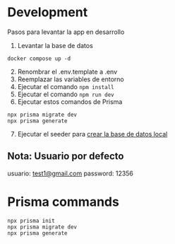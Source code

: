 # Development  
Pasos para levantar la app en desarrollo

1. Levantar la base de datos
```
docker compose up -d
```

2. Renombrar el .env.template a .env
3. Reemplazar las variables de entorno
4. Ejecutar el comando ```npm install```
5. Ejecutar el comando ```npm run dev```
6. Ejecutar estos comandos de Prisma
```
npx prisma migrate dev
npx prisma generate
```

7. Ejecutar el seeder para [crear la base de datos local](localhost:3000/api/seed)

## Nota: Usuario por defecto
usuario: test1@gmail.com
password: 12356

# Prisma commands
```
npx prisma init
npx prisma migrate dev
npx prisma generate
```



